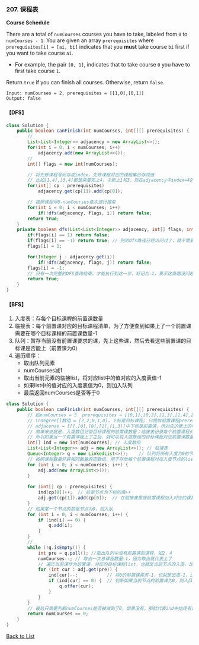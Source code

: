 ### 207. 课程表

**Course Schedule**

There are a total of `numCourses` courses you have to take, labeled from `0` to `numCourses - 1`. You are given an array `prerequisites` where `prerequisites[i] = [ai, bi]` indicates that you **must** take course `bi` first if you want to take course `ai`.

- For example, the pair `[0, 1]`, indicates that to take course `0` you have to first take course `1`.

Return `true` if you can finish all courses. Otherwise, return `false`.

```
Input: numCourses = 2, prerequisites = [[1,0],[0,1]]
Output: false
```



#### 【DFS】



```java
class Solution {
    public boolean canFinish(int numCourses, int[][] prerequisites) {
        // 
        List<List<Integer>> adjacency = new ArrayList<>();
        for(int i = 0; i < numCourses; i++)
            adjacency.add(new ArrayList<>());
        // 
        int[] flags = new int[numCourses];

        // 将先修课程号码存成index，先修课程对应的课程集合存成值
        // 比如[1,4],[3,4]都是需要先上4，才能上1和3，则在adjacency中index=4的值存为[1,3]
        for(int[] cp : prerequisites)
            adjacency.get(cp[1]).add(cp[0]);

        // 按照课程号0-numCourses依次进行搜索
        for(int i = 0; i < numCourses; i++)
            if(!dfs(adjacency, flags, i)) return false;
        return true;
    }
    private boolean dfs(List<List<Integer>> adjacency, int[] flags, int i) {
        if(flags[i] == 1) return false;
        if(flags[i] == -1) return true; // 别的dfs路径已经访问过了，就不需要访问了
        flags[i] = 1; 

        for(Integer j : adjacency.get(i))
            if(!dfs(adjacency, flags, j)) return false;
        flags[i] = -1;
        // 只有一次完整的DFS查询结束，才能执行到这一步，标记为-1，表示这条路没问题，再遇到不需要遍历了
        return true;
    }
}
```







#### 【BFS】

1. 入度表：存每个目标课程的前置课数量
2. 临接表：每个前置课对应的目标课程清单，为了方便查到如果上了一个前置课需要在哪个目标课程的前置课数量-1
3. 队列：暂存当前没有前置课要求的课，先上这些课，然后去看这些前置课的目标课是否能上（前置课为0）
4. 遍历顺序：
   - 取出队列元素
   - numCourses减1
   - 取出当前元素的临接list，将对应list中的值对应的入度表值-1
   - 如果list中的值对应的入度表值为0，则加入队列
   - 最后返回numCourses是否等于0

```java
class Solution {
    public boolean canFinish(int numCourses, int[][] prerequisites) {
        // 如numCourses = 5  prerequisites = [[0,1],[0,2],[1,3],[1,4],[3,4]]
        // indegree[]数组 = [2,2,0,1,0]，下标是目标课程; 只提取前置课程prerequisites中每个数组的第一个值作为下标出现的次数，比如[0,1][0,2]的0一共出现了2次，说明0这个课程有2门前置课。
        // adjacense = [[],[0],[0],[1],[1,3]]中下标是前置课，所对应的能上的哪门课；比如下标为1的课，如果上了1，那么0的前置课就少了一门；
        // 简单来说就是，入度数组记录目标课程的前置课数量；临接表记录每个前置课程对应的目标课程；
        // 所以如果当一个前置课程上了之后，就可以将入度数组的目标课程对应前置课数量-1，如果减到为-1，则说明这门课前置课已经上完，加入队列
        int[] ind = new int[numCourses]; // 入度数组
        List<List<Integer>> adj = new ArrayList<>(); // 临接表
        Queue<Integer> q = new LinkedList<>();    // 队列将所有入度为0的节点入队
        // 按照课程数量开辟相同数量的空数组，用于存放每个前置课程对应入度节点的list
        for (int i = 0; i < numCourses; i++) {
            adj.add(new ArrayList<>());
        }
        
        for (int[] cp : prerequisites) {
            ind[cp[0]]++;  // 前驱节点为下标的值++
            adj.get(cp[1]).add(cp[0]);  // 在临接表里按前置课程加入对应的课程列表
        }
        // 如果某一个节点的前驱节点为0，则入队
        for (int i = 0; i < numCourses; i++) {
            if (ind[i] == 0) {
                q.add(i);
            }
        }
        // 
        while (!q.isEmpty()) {
            int pre = q.poll(); //取出队列中没有前置课的课程，如2，4
            numCourses--; // 取出一次总课程数量-1，因为取出就代表上了
            // 遍历当前课作为前置课，对应的目标课程list，也就是当前节点的入度，比如2对应ind入度课程[0]，cur为0课程节点
            for (int cur : adj.get(pre)) {
                ind[cur]--;           // 将0的前置课需求-1，也就是出度-1，indegree中下标0对应的值变为1
                if (ind[cur] == 0) {  // 判断如果当前节点的前置课为0，则入队列，如果没有就进行下一轮队列查询
                    q.offer(cur);
                }
            }
        }
        // 最后只需要判断numCourses是否被减到了0，如果没有，那就代表ind中始终有课程有前置课，进入了环
        return numCourses == 0;
    }
}
```





[Back to List](https://github.com/xiaoshuzhao/leetcode-notes-java/blob/main/%E6%95%B0%E6%8D%AE%E7%BB%93%E6%9E%84/%E5%9B%BE/0%20Graph%20List.md)
